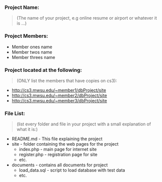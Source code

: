 ### Project Name: 
>(The name of your project, e.g online resume or airport or whatever it is …)

### Project Members:

- Member ones name
- Member twos name
- Member threes name

### Project located at the following:
>(ONLY list the members that have copies on cs3):

- http://cs3.mwsu.edu/~member1/dbProject/site
- http://cs3.mwsu.edu/~member2/dbProject/site
- http://cs3.mwsu.edu/~member3/dbProject/site


### File List:
>(list every folder and file in your project with a small explanation of what it is:)

- README.md - This file explaining the project
- site - folder containing the web pages for the project
    - index.php - main page for internet site
    - register.php - registration page for site
    - etc.
- documents - contains all documents for project
    - load_data.sql - script to load database with test data
    - etc. 
